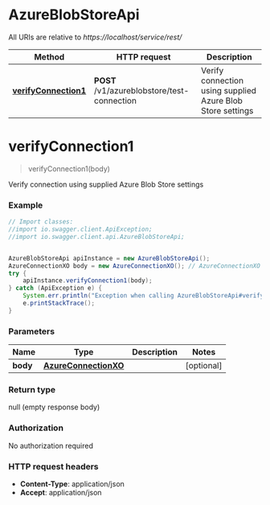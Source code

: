 # AzureBlobStoreApi

All URIs are relative to *https://localhost/service/rest/*

Method | HTTP request | Description
------------- | ------------- | -------------
[**verifyConnection1**](AzureBlobStoreApi.md#verifyConnection1) | **POST** /v1/azureblobstore/test-connection | Verify connection using supplied Azure Blob Store settings


<a name="verifyConnection1"></a>
# **verifyConnection1**
> verifyConnection1(body)

Verify connection using supplied Azure Blob Store settings



### Example
```java
// Import classes:
//import io.swagger.client.ApiException;
//import io.swagger.client.api.AzureBlobStoreApi;


AzureBlobStoreApi apiInstance = new AzureBlobStoreApi();
AzureConnectionXO body = new AzureConnectionXO(); // AzureConnectionXO | 
try {
    apiInstance.verifyConnection1(body);
} catch (ApiException e) {
    System.err.println("Exception when calling AzureBlobStoreApi#verifyConnection1");
    e.printStackTrace();
}
```

### Parameters

Name | Type | Description  | Notes
------------- | ------------- | ------------- | -------------
 **body** | [**AzureConnectionXO**](AzureConnectionXO.md)|  | [optional]

### Return type

null (empty response body)

### Authorization

No authorization required

### HTTP request headers

 - **Content-Type**: application/json
 - **Accept**: application/json

